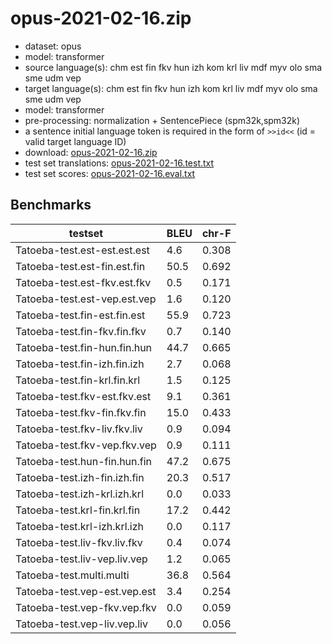 # opus-2021-02-16.zip

* dataset: opus
* model: transformer
* source language(s): chm est fin fkv hun izh kom krl liv mdf myv olo sma sme udm vep
* target language(s): chm est fin fkv hun izh kom krl liv mdf myv olo sma sme udm vep
* model: transformer
* pre-processing: normalization + SentencePiece (spm32k,spm32k)
* a sentence initial language token is required in the form of `>>id<<` (id = valid target language ID)
* download: [opus-2021-02-16.zip](https://object.pouta.csc.fi/Tatoeba-MT-models/fiu-urj/opus-2021-02-16.zip)
* test set translations: [opus-2021-02-16.test.txt](https://object.pouta.csc.fi/Tatoeba-MT-models/fiu-urj/opus-2021-02-16.test.txt)
* test set scores: [opus-2021-02-16.eval.txt](https://object.pouta.csc.fi/Tatoeba-MT-models/fiu-urj/opus-2021-02-16.eval.txt)

## Benchmarks

| testset               | BLEU  | chr-F |
|-----------------------|-------|-------|
| Tatoeba-test.est-est.est.est 	| 4.6 	| 0.308 |
| Tatoeba-test.est-fin.est.fin 	| 50.5 	| 0.692 |
| Tatoeba-test.est-fkv.est.fkv 	| 0.5 	| 0.171 |
| Tatoeba-test.est-vep.est.vep 	| 1.6 	| 0.120 |
| Tatoeba-test.fin-est.fin.est 	| 55.9 	| 0.723 |
| Tatoeba-test.fin-fkv.fin.fkv 	| 0.7 	| 0.140 |
| Tatoeba-test.fin-hun.fin.hun 	| 44.7 	| 0.665 |
| Tatoeba-test.fin-izh.fin.izh 	| 2.7 	| 0.068 |
| Tatoeba-test.fin-krl.fin.krl 	| 1.5 	| 0.125 |
| Tatoeba-test.fkv-est.fkv.est 	| 9.1 	| 0.361 |
| Tatoeba-test.fkv-fin.fkv.fin 	| 15.0 	| 0.433 |
| Tatoeba-test.fkv-liv.fkv.liv 	| 0.9 	| 0.094 |
| Tatoeba-test.fkv-vep.fkv.vep 	| 0.9 	| 0.111 |
| Tatoeba-test.hun-fin.hun.fin 	| 47.2 	| 0.675 |
| Tatoeba-test.izh-fin.izh.fin 	| 20.3 	| 0.517 |
| Tatoeba-test.izh-krl.izh.krl 	| 0.0 	| 0.033 |
| Tatoeba-test.krl-fin.krl.fin 	| 17.2 	| 0.442 |
| Tatoeba-test.krl-izh.krl.izh 	| 0.0 	| 0.117 |
| Tatoeba-test.liv-fkv.liv.fkv 	| 0.4 	| 0.074 |
| Tatoeba-test.liv-vep.liv.vep 	| 1.2 	| 0.065 |
| Tatoeba-test.multi.multi 	| 36.8 	| 0.564 |
| Tatoeba-test.vep-est.vep.est 	| 3.4 	| 0.254 |
| Tatoeba-test.vep-fkv.vep.fkv 	| 0.0 	| 0.059 |
| Tatoeba-test.vep-liv.vep.liv 	| 0.0 	| 0.056 |

